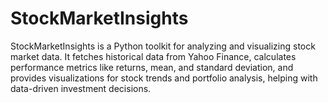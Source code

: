 # StockMarketInsights
StockMarketInsights is a Python toolkit for analyzing and visualizing stock market data. It fetches historical data from Yahoo Finance, calculates performance metrics like returns, mean, and standard deviation, and provides visualizations for stock trends and portfolio analysis, helping with data-driven investment decisions.
